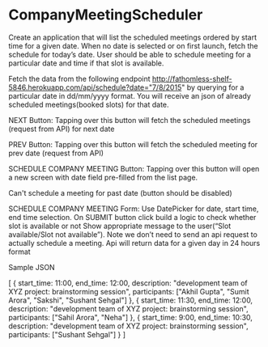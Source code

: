 # CompanyMeetingScheduler

Create an application that will list the scheduled meetings ordered by start time for a given date. When no date is selected or on first launch, fetch the schedule for today’s date. 
User should be able to schedule meeting for a particular date and time if that slot is available.

Fetch the data from the following endpoint http://fathomless-shelf-5846.herokuapp.com/api/schedule?date="7/8/2015" 
by querying for a particular date in dd/mm/yyyy format.
You will receive an json of already scheduled meetings(booked slots) for that date.




NEXT Button: Tapping over this button will fetch the scheduled meetings (request from API) for next date

PREV Button: Tapping over this button will fetch the scheduled meeting for prev date (request from API)

SCHEDULE COMPANY MEETING Button:
Tapping over this button will open a new screen with date field pre-filled from the list page.

Can't schedule a meeting for past date (button should be disabled)

SCHEDULE COMPANY MEETING Form:
Use DatePicker for date, start time, end time selection.
On SUBMIT button click build a logic to check whether slot is available or not 
Show appropriate message to the user(“Slot available/Slot not available”). 
Note we don’t need to send an api request to actually schedule a meeting.
Api will return data for a given day in 24 hours format


Sample JSON

[
  {
    start_time: 11:00,
    end_time: 12:00,
    description: "development team of XYZ project: brainstorming session",
    participants: ["Akhil Gupta", "Sumit Arora", "Sakshi", "Sushant Sehgal"]
  },
  {
    start_time: 11:30,
    end_time: 12:00,
    description: "development team of XYZ project: brainstorming session",
    participants: ["Sahil Arora", "Neha"]
  },
  {
    start_time: 9:00,
    end_time: 10:30,
    description: "development team of XYZ project: brainstorming session",
    participants: ["Sushant Sehgal"]
  }
]

